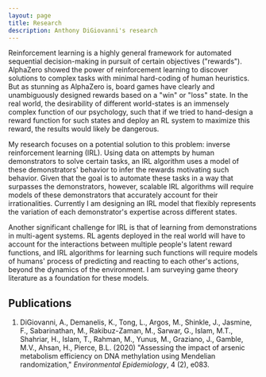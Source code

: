 ```yaml
---
layout: page
title: Research
description: Anthony DiGiovanni's research
---
```


Reinforcement learning is a highly general framework for automated sequential decision-making in pursuit of certain objectives ("rewards"). AlphaZero showed the power of reinforcement learning to discover solutions to complex tasks with minimal hard-coding of human heuristics. But as stunning as AlphaZero is, board games have clearly and unambiguously designed rewards based on a "win" or "loss" state. In the real world, the desirability of different world-states is an immensely complex function of our psychology, such that if we tried to hand-design a reward function for such states and deploy an RL system to maximize this reward, the results would likely be dangerous.

My research focuses on a potential solution to this problem: inverse reinforcement learning (IRL). Using data on attempts by human demonstrators to solve certain tasks, an IRL algorithm uses a model of these demonstrators' behavior to infer the rewards motivating such behavior. Given that the goal is to automate these tasks in a way that surpasses the demonstrators, however, scalable IRL algorithms will require models of these demonstrators that accurately account for their irrationalities. Currently I am designing an IRL model that flexibly represents the variation of each demonstrator's expertise across different states.

Another significant challenge for IRL is that of learning from demonstrations in multi-agent systems. RL agents deployed in the real world will have to account for the interactions between multiple people's latent reward functions, and IRL algorithms for learning such functions will require models of humans' process of predicting and reacting to each other's actions, beyond the dynamics of the environment. I am surveying game theory literature as a foundation for these models.

## Publications

1. DiGiovanni, A., Demanelis, K., Tong, L., Argos, M., Shinkle, J., Jasmine, F., Sabarinathan, M., Rakibuz-Zaman, M., Sarwar, G., Islam, M.T., Shahriar, H., Islam, T., Rahman, M., Yunus, M., Graziano, J., Gamble, M.V., Ahsan, H., Pierce, B.L. (2020) "Assessing the impact of arsenic metabolism efficiency on DNA methylation using Mendelian randomization," *Environmental Epidemiology*, 4 (2), e083.

<!-- Note: this is how to write a comment in HTML. Everything in here won't show up on your webpage.-->

<!--
To increase the size of the title, use fewer # in front of the paper title.
To decrease the size of the title, use more #. 
To remove the italics, remove the * before and after the description
To remove the underline from the title, remove the <u> tags (<u> and </u>)
-->